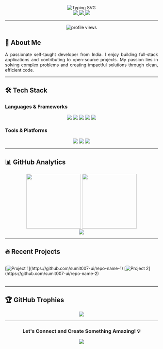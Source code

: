 <div align="center">
  <img src="https://readme-typing-svg.demolab.com?font=Fira+Code&size=30&duration=3000&pause=1000&color=FFD700&center=true&vCenter=true&width=435&lines=Hi%2C+I'm+Sumit+Kumar;Full-Stack+Developer;Open-Source+Contributor;Problem+Solver" alt="Typing SVG" />
</div>

<!-- Social Links -->
<div align="center">
  <a href="https://www.linkedin.com/in/sumit-kumar-a0899b250" target="_blank">
    <img src="https://img.shields.io/badge/-LinkedIn-0A66C2?style=for-the-badge&logo=linkedin&logoColor=white" />
  </a>
  <a href="mailto:sk78146083@gmail.com">
    <img src="https://img.shields.io/badge/-Gmail-D14836?style=for-the-badge&logo=gmail&logoColor=white" />
  </a>
  <a href="https://wa.me/918360671237">
    <img src="https://img.shields.io/badge/-WhatsApp-25D366?style=for-the-badge&logo=whatsapp&logoColor=white" />
  </a>
</div>

---

<!-- Profile View Counter -->
<p align="center">
  <img src="https://komarev.com/ghpvc/?username=sumit007-ui&label=Profile%20Views&color=0e75b6&style=flat" alt="profile views" />
</p>

## 🚀 About Me

<div style="text-align: justify">
  A passionate self-taught developer from India. I enjoy building full-stack applications and contributing to open-source projects. My passion lies in solving complex problems and creating impactful solutions through clean, efficient code.
</div>

---

## 🛠 Tech Stack

### Languages & Frameworks
<div align="center">
  <img src="https://img.shields.io/badge/Python-3776AB?style=for-the-badge&logo=python&logoColor=white" />
  <img src="https://img.shields.io/badge/JavaScript-F7DF1E?style=for-the-badge&logo=javascript&logoColor=black" />
  <img src="https://img.shields.io/badge/Flask-000000?style=for-the-badge&logo=flask&logoColor=white" />
  <img src="https://img.shields.io/badge/HTML5-E34F26?style=for-the-badge&logo=html5&logoColor=white" />
  <img src="https://img.shields.io/badge/CSS3-1572B6?style=for-the-badge&logo=css3&logoColor=white" />
</div>

### Tools & Platforms
<div align="center">
  <img src="https://img.shields.io/badge/Git-F05032?style=for-the-badge&logo=git&logoColor=white" />
  <img src="https://img.shields.io/badge/GitHub-181717?style=for-the-badge&logo=github&logoColor=white" />
  <img src="https://img.shields.io/badge/VS_Code-007ACC?style=for-the-badge&logo=visual-studio-code&logoColor=white" />
</div>

---

## 📊 GitHub Analytics

<div align="center">
  <img height="180em" src="https://github-readme-stats.vercel.app/api?username=sumit007-ui&show_icons=true&theme=radical&hide_border=true&include_all_commits=true&count_private=true" />
  <img height="180em" src="https://github-readme-stats.vercel.app/api/top-langs/?username=sumit007-ui&layout=compact&theme=radical&hide_border=true" />
</div>

<div align="center">
  <img src="https://github-readme-activity-graph.vercel.app/graph?username=sumit007-ui&theme=react-dark&hide_border=true&area=true" />
</div>

---

## 🔥 Recent Projects

<div style="display: grid; grid-template-columns: repeat(auto-fit, minmax(300px, 1fr)); gap: 20px; margin: 20px 0;">

[![Project 1](https://github-readme-stats.vercel.app/api/pin/?username=sumit007-ui&repo=[repo-name-1](https://github.com/sumit007-ui/Restaurant-Intelligence.git)&theme=radical)](https://github.com/sumit007-ui/repo-name-1)
[![Project 2](https://github-readme-stats.vercel.app/api/pin/?username=sumit007-ui&repo=[repo-name-2](https://github.com/sumit007-ui/fruit-recoginition.git)&theme=radical)](https://github.com/sumit007-ui/repo-name-2)

</div>

---

## 🏆 GitHub Trophies

<div align="center">
  <img src="https://github-profile-trophy.vercel.app/?username=sumit007-ui&theme=radical&no-frame=true&row=1&column=7" />
</div>

---

<div align="center">
  <h3>Let's Connect and Create Something Amazing! 💡</h3>
  <img src="https://readme-typing-svg.demolab.com?font=Fira+Code&size=14&duration=3000&pause=1000&color=00FF00&center=true&vCenter=true&width=435&lines=Open+for+Collaborations;Open+Source+Contributor;Always+Learning+New+Things" />
</div>
